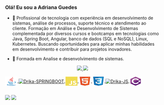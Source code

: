 ### Olá! Eu sou a Adriana Guedes

- 🔭 Profissional de tecnologia com experiência em desenvolvimento de sistemas, análise de processos, suporte técnico e atendimento ao cliente. Formação em Análise e Desenvolvimento de Sistemas complementada por diversos cursos e bootcamps em 
     tecnologias como Java, Spring Boot, Angular, banco de dados (SQL e NoSQL), Linux, Kubernetes. Buscando oportunidades para aplicar minhas habilidades em desenvolvimento e contribuir para projetos inovadores.
  
- 🌱 Formada em Analise e desenvolvimento de sistemas.


<div align="center">
  <a href="https://github.com/Adriana-Guedes">
  <img height="200em" src="https://github-readme-stats.vercel.app/api?username=Adriana-Guedes&show_icons=true&theme=dracula&include_all_commits=true&count_private=true"/>
  <img height="200em" src="https://github-readme-stats.vercel.app/api/top-langs/?username=Adriana-Guedes&layout=compact&langs_count=7&theme=dracula"/>
</div>


  
  <div style="display: inline_block"><br>
  <img align="center" alt="Drika-Java" height="30" width="40" src="https://raw.githubusercontent.com/devicons/devicon/master/icons/java/java-original.svg">
  <img align="center" alt="Drika-SPRINGBOOT" height="30" width="40" src="https://cdn.jsdelivr.net/gh/devicons/devicon@latest/devicon.min.css"> 
  <img align="center" alt="Drika-Js" height="30" width="40" src="https://raw.githubusercontent.com/devicons/devicon/master/icons/javascript/javascript-plain.svg">
  <img align="center" alt="Drika-HTML" height="30" width="40" src="https://raw.githubusercontent.com/devicons/devicon/master/icons/html5/html5-original.svg">
  <img align="center" alt="Drika-CSS" height="30" width="40" src="https://raw.githubusercontent.com/devicons/devicon/master/icons/css3/css3-original.svg">
  <img align="center" alt="Drika-JS" height="30" width="40" src="https://cdn.jsdelivr.net/gh/devicons/devicon/icons/angularjs/angularjs-original.svg">
  <img align="center" alt="Drika-CSHARP" height="30" width="40" src="https://raw.githubusercontent.com/devicons/devicon/master/icons/csharp/csharp-original.svg">
  
          
 
 
    
</div>
  
   ##
  
  <div> 

  <a href = "mailto:drikaguedess@gmail.com"><img src="https://img.shields.io/badge/-Gmail-%23333?style=for-the-badge&logo=gmail&logoColor=white" target="_blank"></a>
  <a href="https://www.linkedin.com/in/adriana-guedes-4b3401150/" target="_blank"><img src="https://img.shields.io/badge/-LinkedIn-%230077B5?style=for-the-badge&logo=linkedin&logoColor=white" target="_blank"></a> 
  
 <!-- ![Snake animation](https://github.com/Adriana-Guedes/Adriana-Guedes/blob/output/github-contribution-grid-snake.svg)  -->
 
</div>

  
  

 
